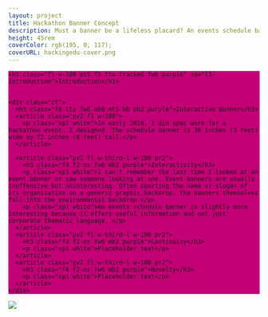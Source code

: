 ```yaml
---
layout: project
title: Hackathon Banner Concept
description: Must a banner be a lifeless placard? An events schedule banner for a hackathon provides opportunities for interaction.
height: 45rem
coverColor: rgb(195, 0, 117);
coverURL: hackingedu-cover.png
---
```

<section class="cf ph3 ph5-ns pb5 black-70 custom-hackingedu" style="background-color: rgb(195, 0, 117)">

  <div class="mw9 center">

    <h1 class="fl w-100 mt5 f5 ttu tracked fw6 purple" id="l1-introduction">Introduction</h1>


    <div class="cf">
      <h3 class="f6 ttu fw6 mb0 mt5 bb pb2 purple">Interactive Banner</h3>
      <article class="pv2 fl w-100">
        <p class="xp1 white">In early 2016, I did spec work for a hackathon event. I designed  The schedule banner is 36 inches (3 feet) wide by 72 inches (6 feet) tall.</p>
      </article>

      <article class="pv2 fl w-third-l w-100 pr2">
        <h3 class="f4 f2-ns fw6 mb2 purple">Interactivity</h3>
        <p class="xp1 white">I can't remember the last time I looked at an event banner or saw someone looking at one. Event banners are usually inoffensive but uninteresting. Often sporting the name or slogan of its organization on a generic graphic backdrop, the banners themselves fall into the environmental backdrop.</p>
        <p class="xp1 white">An events schedule banner is slightly more interesting because it offers useful information and not just corporate thematic language. </p>
      </article>
      <article class="pv2 fl w-third-l w-100 pr2">
        <h3 class="f4 f2-ns fw6 mb2 purple">Continuity</h3>
        <p class="xp1 white">Placeholder text</p>
      </article>
      <article class="pv2 fl w-third-l w-100 pr2">
        <h3 class="f4 f2-ns fw6 mb2 purple">Novelty</h3>
        <p class="xp1 white">Placeholder text</p>
      </article>
    </div>
  </div>
</section>

  <img src="{{ site.url }}/images/hackingedu-spec.png" />
